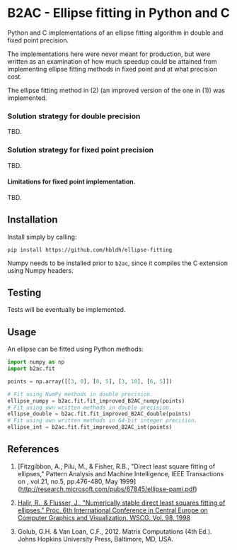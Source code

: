 # B2AC - Ellipse fitting in Python and C

Python and C implementations of an ellipse fitting algorithm in double and fixed point precision. 

The implementations here were never meant for production, but were written as an examination of how much
speedup could be attained from implementing ellipse fitting methods in fixed point and at what precision cost.

The ellipse fitting method in (2) (an improved version of the one in (1)) was implemented.

### Solution strategy for double precision

TBD. 

### Solution strategy for fixed point precision

TBD.

#### Limitations for fixed point implementation.

TBD.

## Installation

Install simply by calling:

    pip install https://github.com/hbldh/ellipse-fitting
    
Numpy needs to be installed prior to `b2ac`, since it compiles the C extension using Numpy headers.

## Testing

Tests will be eventually be implemented.

## Usage

An ellipse can be fitted using Python methods:

```python
import numpy as np
import b2ac.fit

points = np.array([[3, 0], [0, 5], [3, 10], [6, 5]])

# Fit using NumPy methods in double precision.
ellipse_numpy = b2ac.fit.fit_improved_B2AC_numpy(points)
# Fit using own written methods in double precision.
ellipse_double = b2ac.fit.fit_improved_B2AC_double(points)
# Fit using own written methods in 64-bit integer precision.
ellipse_int = b2ac.fit.fit_improved_B2AC_int(points)

```

## References

1.  [Fitzgibbon, A., Pilu, M., & Fisher, R.B.,
    "Direct least square fitting of ellipses," Pattern Analysis and Machine Intelligence,
    IEEE Transactions on , vol.21, no.5, pp.476-480, May 1999]
    (http://research.microsoft.com/pubs/67845/ellipse-pami.pdf)
    
2.  [Halir, R., & Flusser, J., "Numerically stable direct least squares fitting of ellipses." 
     Proc. 6th International Conference in Central Europe on Computer Graphics and Visualization. 
     WSCG. Vol. 98. 1998](http://autotrace.sourceforge.net/WSCG98.pdf)

3.  Golub, G.H. & Van Loan, C.F., 2012. Matrix Computations (4th Ed.). 
    Johns Hopkins University Press, Baltimore, MD, USA.